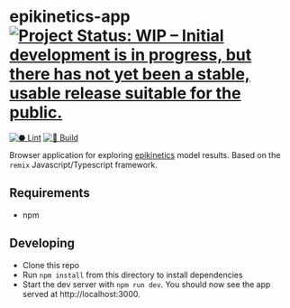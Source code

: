 # epikinetics-app [![Project Status: WIP – Initial development is in progress, but there has not yet been a stable, usable release suitable for the public.](https://www.repostatus.org/badges/latest/wip.svg)](https://www.repostatus.org/#wip)
[![⬣ Lint](https://github.com/seroanalytics/epikinetics-app/actions/workflows/lint.yml/badge.svg)](https://github.com/seroanalytics/epikinetics-app/actions/workflows/lint.yml)
[![🔨 Build](https://github.com/seroanalytics/epikinetics-app/actions/workflows/build.yml/badge.svg)](https://github.com/seroanalytics/epikinetics-app/actions/workflows/build.yml)

Browser application for exploring [epikinetics](https://seroanalytics.github.io/epikinetics/) model results. 
Based on the `remix` Javascript/Typescript framework.

## Requirements
* npm

## Developing
* Clone this repo
* Run `npm install` from this directory to install dependencies
* Start the dev server with `npm run dev`. You should now see the app served at http://localhost:3000.

